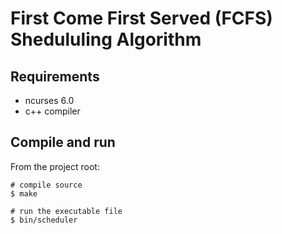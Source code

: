 # First Come First Served (FCFS) Shedululing Algorithm

## Requirements

* ncurses 6.0
* c++ compiler

## Compile and run
From the project root:
```
# compile source
$ make

# run the executable file
$ bin/scheduler
```
